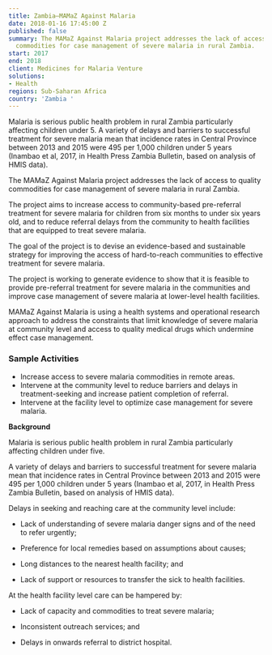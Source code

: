 ```yaml
---
title: Zambia—MAMaZ Against Malaria
date: 2018-01-16 17:45:00 Z
published: false
summary: The MAMaZ Against Malaria project addresses the lack of access to quality
  commodities for case management of severe malaria in rural Zambia.
start: 2017
end: 2018
client: Medicines for Malaria Venture
solutions:
- Health
regions: Sub-Saharan Africa
country: 'Zambia '
---
```


Malaria is serious public health problem in rural Zambia particularly affecting children under 5. A variety of delays and barriers to successful treatment for severe malaria mean that incidence rates in Central Province between 2013 and 2015 were 495 per 1,000 children under 5 years (Inambao et al, 2017, in Health Press Zambia Bulletin, based on analysis of HMIS data).

The MAMaZ Against Malaria project addresses the lack of access to quality commodities for case management of severe malaria in rural Zambia.

The project aims to increase access to community-based pre-referral treatment for severe malaria for children from six months to under six years old, and to reduce referral delays from the community to health facilities that are equipped to treat severe malaria.

The goal of the project is to devise an evidence-based and sustainable strategy for improving the access of hard-to-reach communities to effective treatment for severe malaria.

The project is working to generate evidence to show that it is feasible to provide pre-referral treatment for severe malaria in the communities and improve case management of severe malaria at lower-level health facilities.

MAMaZ Against Malaria is using a health systems and operational research approach to address the constraints that limit knowledge of severe malaria at community level and access to quality medical drugs which undermine effect case management.

### Sample Activities

* Increase access to severe malaria commodities in remote areas.
* Intervene at the community level to reduce barriers and delays in treatment-seeking and increase patient completion of referral.
* Intervene at the facility level to optimize case management for severe malaria.



**Background**

Malaria is serious public health problem in rural Zambia particularly affecting children under five.

A variety of delays and barriers to successful treatment for severe malaria mean that incidence rates in Central Province between 2013 and 2015 were 495 per 1,000 children under 5 years (Inambao et al, 2017, in Health Press Zambia Bulletin, based on analysis of HMIS data).

Delays in seeking and reaching care at the community level include:

* Lack of understanding of severe malaria danger signs and of the need to refer urgently;

* Preference for local remedies based on assumptions about causes;

* Long distances to the nearest health facility; and

* Lack of support or resources to transfer the sick to health facilities.

At the health facility level care can be hampered by:

* Lack of capacity and commodities to treat severe malaria;

* Inconsistent outreach services; and

* Delays in onwards referral to district hospital.